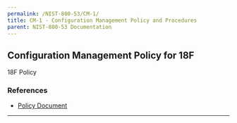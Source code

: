 ```yaml
---
permalink: /NIST-800-53/CM-1/
title: CM-1 - Configuration Management Policy and Procedures
parent: NIST-800-53 Documentation
---
```


## Configuration Management  Policy for 18F
18F Policy
### References

* [Policy Document](https://drive.google.com/drive/u/1/folders/0B6fPl5s12igNfnhnZWJqQVluNUxybWo5WVQwaHUwN29qRmVaQlczN0tpVUZEa25WZFdsTjg)

--------
